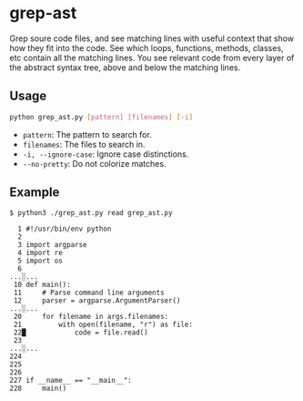 # grep-ast

Grep soure code files, and see matching lines with
useful context that show how they fit into the code.
See which loops, functions, methods, classes, etc
contain all the matching lines.
You see relevant code from every layer of the
abstract syntax tree, above and below the matching lines.


## Usage

```bash
python grep_ast.py [pattern] [filenames] [-i]
```

- `pattern`: The pattern to search for.
- `filenames`: The files to search in.
- `-i, --ignore-case`: Ignore case distinctions.
- `--no-pretty`: Do not colorize matches.

## Example


```
$ python3 ./grep_ast.py read grep_ast.py

  1 #!/usr/bin/env python
  2 
  3 import argparse
  4 import re
  5 import os
  6 
...░...
 10 def main():
 11     # Parse command line arguments
 12     parser = argparse.ArgumentParser()
...░...
 20     for filename in args.filenames:
 21         with open(filename, "r") as file:
 22█            code = file.read()
 23 
...░...
224 
225 
226 
227 if __name__ == "__main__":
228     main()
```